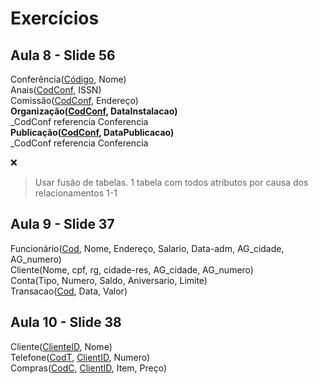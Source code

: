 # Exercícios

## Aula 8 - Slide 56

Conferência(<ins>Código</ins>, Nome)  
Anais(<ins>CodConf</ins>, ISSN)  
Comissão(<ins>CodConf</ins>, Endereço)  
**Organização(<ins>CodConf</ins>, DataInstalacao)**  
 _CodConf referencia Conferencia  
**Publicação(<ins>CodConf</ins>, DataPublicacao)**  
 _CodConf referencia Conferencia

❌

> Usar fusão de tabelas. 1 tabela com todos atributos por causa dos relacionamentos 1-1

## Aula 9 - Slide 37

Funcionário(<ins>Cod</ins>, Nome, Endereço, Salario, Data-adm, AG_cidade, AG_numero)  
Cliente(Nome, cpf, rg, cidade-res, AG_cidade, AG_numero)  
Conta(Tipo, Numero, Saldo, Aniversario, Limite)  
Transacao(<ins>Cod</ins>, Data, Valor)  



## Aula 10 - Slide 38

Cliente(<ins>ClienteID</ins>, Nome)  
Telefone(<ins>CodT</ins>, <ins>ClientID</ins>, Numero)  
Compras(<ins>CodC</ins>, <ins>ClientID</ins>, Item, Preço)  














